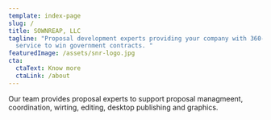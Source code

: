 ```yaml
---
template: index-page
slug: /
title: SOWNREAP, LLC
tagline: "Proposal development experts providing your company with 360-degree
  service to win government contracts. "
featuredImage: /assets/snr-logo.jpg
cta:
  ctaText: Know more
  ctaLink: /about
---
```

Our team provides proposal experts to support proposal managmeent, coordination, wirting, editing, desktop publishing and graphics.